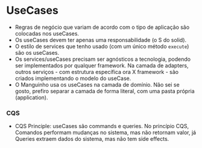 # UseCases

- Regras de negócio que variam de acordo com o tipo de aplicação são colocadas nos useCases.
- Os useCases devem ter apenas uma responsabilidade (o S do solid).
- O estilo de services que tenho usado (com um único método `execute`) são os useCases.
- Os services/useCases precisam ser agnósticos a tecnologia, podendo ser implementados por qualquer framework. Na camada de adapters, outros serviços - com estrutura específica ora X framework - são criados implementando o modelo do useCase.
- O Manguinho usa os useCases na camada de domínio. Não sei se gosto, prefiro separar a camada de forma literal, com uma pasta própria (application).

### CQS

- CQS Principle: useCases são commands e queries. No princípio CQS, Comandos performam mudanças no sistema, mas não retornam valor, já Queries extraem dados do sistema, mas não tem side effects.